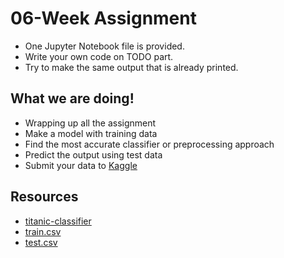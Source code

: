 # 06-Week Assignment
  * One Jupyter Notebook file is provided.
  * Write your own code on TODO part.
  * Try to make the same output that is already printed.
  
## What we are doing!
  * Wrapping up all the assignment
  * Make a model with training data
  * Find the most accurate classifier or preprocessing approach
  * Predict the output using test data
  * Submit your data to [Kaggle](https://www.kaggle.com/c/titanic/leaderboard)

## Resources
  * [titanic-classifier](titanic-classifier.ipynb)
  * [train.csv](data/train.csv)
  * [test.csv](data/test.csv)
